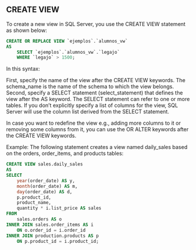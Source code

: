 ## CREATE VIEW

To create a new view in SQL Server, you use the CREATE VIEW statement as shown below:

```sql
CREATE OR REPLACE VIEW `ejemplos`.`alumnos_vw` 
AS
    SELECT `ejemplos`.`alumnos_vw`.`legajo`
    WHERE `legajo` > 1500;
```

In this syntax:

First, specify the name of the view after the CREATE VIEW keywords. The schema_name is the name of the schema to which the view belongs.
Second, specify a SELECT statement (select_statement) that defines the view after the AS keyword. The SELECT statement can refer to one or more tables.
If you don’t explicitly specify a list of columns for the view, SQL Server will use the column list derived from the SELECT statement.

In case you want to redefine the view e.g., adding more columns to it or removing some columns from it, you can use the OR ALTER keywords after the CREATE VIEW keywords.

Example:
The following statement creates a view named daily_sales based on the orders, order_items, and products tables:
```sql
CREATE VIEW sales.daily_sales
AS
SELECT
    year(order_date) AS y,
    month(order_date) AS m,
    day(order_date) AS d,
    p.product_id,
    product_name,
    quantity * i.list_price AS sales
FROM
    sales.orders AS o
INNER JOIN sales.order_items AS i
    ON o.order_id = i.order_id
INNER JOIN production.products AS p
    ON p.product_id = i.product_id;
```